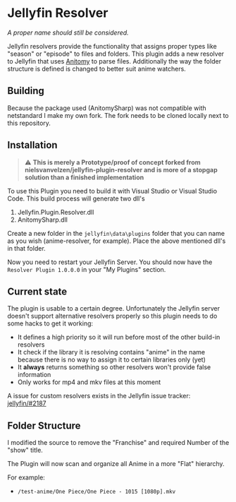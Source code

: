 # Jellyfin Resolver
_A proper name should still be considered._

Jellyfin resolvers provide the functionality that assigns proper types like "season" or "episode" to files and folders.
This plugin adds a new resolver to Jellyfin that uses [Anitomy](https://github.com/erengy/anitomy) to parse files. Additionally the way the folder structure is defined is changed to better suit anime watchers.

## Building
Because the package used (AnitomySharp) was not compatible with netstandard I make my own fork. The fork needs to be cloned locally next to this repository.

## Installation

> :warning: **This is merely a Prototype/proof of concept forked from nielsvanvelzen/jellyfin-plugin-resolver and is more of a stopgap solution than a finished implementation**

To use this Plugin you need to build it with Visual Studio or Visual Studio Code.
This build process will generate two dll's

1. Jellyfin.Plugin.Resolver.dll
2. AnitomySharp.dll

Create a new folder in the `jellyfin\data\plugins` folder that you can name as you wish (anime-resolver, for example).
Place the above mentioned dll's in that folder.

Now you need to restart your Jellyfin Server. 
You should now have the `Resolver Plugin 1.0.0.0` in your "My Plugins" section.

## Current state
The plugin is usable to a certain degree. Unfortunately the Jellyfin server doesn't support alternative resolvers properly so this plugin needs to do some hacks to get it working:
- It defines a high priority so it will run before most of the other build-in resolvers
- It check if the library it is resolving contains "anime" in the name because there is no way to assign it to certain libraries only (yet)
- It **always** returns something so other resolvers won't provide false information
- Only works for mp4 and mkv files at this moment

A issue for custom resolvers exists in the Jellyfin issue tracker: [jellyfin/#2187](https://github.com/jellyfin/jellyfin/issues/2187)


## Folder Structure
I modified the source to remove the "Franchise" and required Number of the "show" title.

The Plugin will now scan and organize all Anime in a more "Flat" hierarchy.

For example:
* `/test-anime/One Piece/One Piece - 1015 [1080p].mkv`